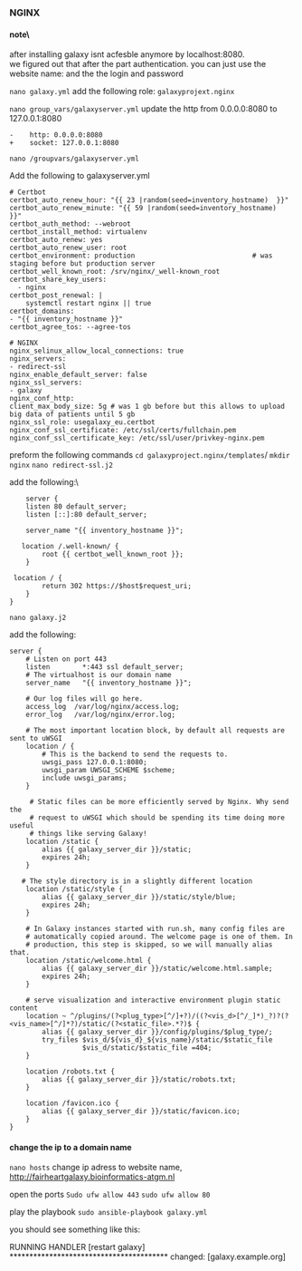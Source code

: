 ### NGINX

#### note\
after installing galaxy isnt acfesble anymore by localhost:8080.\
we figured out that after the part authentication. you can just use the website name: and the the login and password

``nano galaxy.yml``
add the following role:
``galaxyprojext.nginx``

``nano group_vars/galaxyserver.yml``
update the http from 0.0.0.0:8080 to 127.0.0.1:8080

    -    http: 0.0.0.0:8080
    +    socket: 127.0.0.1:8080

``nano /groupvars/galaxyserver.yml``

Add the following to galaxyserver.yml

    # Certbot
    certbot_auto_renew_hour: "{{ 23 |random(seed=inventory_hostname)  }}"
    certbot_auto_renew_minute: "{{ 59 |random(seed=inventory_hostname)  }}"
    certbot_auth_method: --webroot
    certbot_install_method: virtualenv
    certbot_auto_renew: yes
    certbot_auto_renew_user: root
    certbot_environment: production 							# was staging before but production server
    certbot_well_known_root: /srv/nginx/_well-known_root
    certbot_share_key_users:
      - nginx
    certbot_post_renewal: |
        systemctl restart nginx || true
    certbot_domains:
    - "{{ inventory_hostname }}"
    certbot_agree_tos: --agree-tos
    
    # NGINX
    nginx_selinux_allow_local_connections: true
    nginx_servers:
    - redirect-ssl
    nginx_enable_default_server: false
    nginx_ssl_servers:
    - galaxy
    nginx_conf_http:
    client_max_body_size: 5g # was 1 gb before but this allows to upload big data of patients until 5 gb
    nginx_ssl_role: usegalaxy_eu.certbot
    nginx_conf_ssl_certificate: /etc/ssl/certs/fullchain.pem
    nginx_conf_ssl_certificate_key: /etc/ssl/user/privkey-nginx.pem


preform the following commands
``cd galaxyproject.nginx/templates``/
``mkdir nginx``
``nano redirect-ssl.j2``

add the following:\
        
        server {
        listen 80 default_server;
        listen [::]:80 default_server;

        server_name "{{ inventory_hostname }}";

       location /.well-known/ {
            root {{ certbot_well_known_root }};
        }

     location / {
            return 302 https://$host$request_uri;
        }
    }

``nano galaxy.j2``

add the following:

    server {
        # Listen on port 443
        listen        *:443 ssl default_server;
        # The virtualhost is our domain name
        server_name   "{{ inventory_hostname }}";

        # Our log files will go here.
        access_log  /var/log/nginx/access.log;
        error_log   /var/log/nginx/error.log;

        # The most important location block, by default all requests are sent to uWSGI
        location / {
            # This is the backend to send the requests to.
            uwsgi_pass 127.0.0.1:8080;
            uwsgi_param UWSGI_SCHEME $scheme;
            include uwsgi_params;
        }

         # Static files can be more efficiently served by Nginx. Why send the
         # request to uWSGI which should be spending its time doing more useful
         # things like serving Galaxy!
        location /static {
            alias {{ galaxy_server_dir }}/static;
            expires 24h;
        }

       # The style directory is in a slightly different location
        location /static/style {
            alias {{ galaxy_server_dir }}/static/style/blue;
            expires 24h;
        }

        # In Galaxy instances started with run.sh, many config files are
        # automatically copied around. The welcome page is one of them. In
        # production, this step is skipped, so we will manually alias that.
        location /static/welcome.html {
            alias {{ galaxy_server_dir }}/static/welcome.html.sample;
            expires 24h;
        }

        # serve visualization and interactive environment plugin static content
        location ~ ^/plugins/(?<plug_type>[^/]+?)/((?<vis_d>[^/_]*)_?)?(?<vis_name>[^/]*?)/static/(?<static_file>.*?)$ {
            alias {{ galaxy_server_dir }}/config/plugins/$plug_type/;
            try_files $vis_d/${vis_d}_${vis_name}/static/$static_file
                      $vis_d/static/$static_file =404;
        }

        location /robots.txt {
            alias {{ galaxy_server_dir }}/static/robots.txt;
        }

        location /favicon.ico {
            alias {{ galaxy_server_dir }}/static/favicon.ico;
        }
    }


#### change the ip to a domain name

``nano hosts``
change ip adress to website name, http://fairheartgalaxy.bioinformatics-atgm.nl


open the ports
``Sudo ufw allow 443``
``sudo ufw allow 80``

play the playbook
``sudo ansible-playbook galaxy.yml``

you should see something like this:

RUNNING HANDLER [restart galaxy] ****************************************
changed: [galaxy.example.org]






